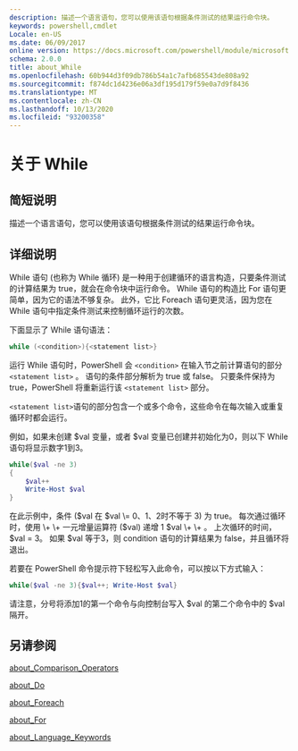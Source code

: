 ```yaml
---
description: 描述一个语言语句，您可以使用该语句根据条件测试的结果运行命令块。
keywords: powershell,cmdlet
Locale: en-US
ms.date: 06/09/2017
online version: https://docs.microsoft.com/powershell/module/microsoft.powershell.core/about/about_while?view=powershell-7.1&WT.mc_id=ps-gethelp
schema: 2.0.0
title: about_While
ms.openlocfilehash: 60b944d3f09db786b54a1c7afb685543de808a92
ms.sourcegitcommit: f874dc1d4236e06a3df195d179f59e0a7d9f8436
ms.translationtype: MT
ms.contentlocale: zh-CN
ms.lasthandoff: 10/13/2020
ms.locfileid: "93200358"
---
```

# <a name="about-while"></a>关于 While

## <a name="short-description"></a>简短说明
描述一个语言语句，您可以使用该语句根据条件测试的结果运行命令块。

## <a name="long-description"></a>详细说明

While 语句 (也称为 While 循环) 是一种用于创建循环的语言构造，只要条件测试的计算结果为 true，就会在命令块中运行命令。 While 语句的构造比 For 语句更简单，因为它的语法不够复杂。 此外，它比 Foreach 语句更灵活，因为您在 While 语句中指定条件测试来控制循环运行的次数。

下面显示了 While 语句语法：

```powershell
while (<condition>){<statement list>}
```

运行 While 语句时，PowerShell 会 `<condition>` 在输入节之前计算语句的部分 `<statement list>` 。 语句的条件部分解析为 true 或 false。 只要条件保持为 true，PowerShell 将重新运行该 `<statement list>` 部分。

`<statement list>`语句的部分包含一个或多个命令，这些命令在每次输入或重复循环时都会运行。

例如，如果未创建 $val 变量，或者 $val 变量已创建并初始化为0，则以下 While 语句将显示数字1到3。

```powershell
while($val -ne 3)
{
    $val++
    Write-Host $val
}
```

在此示例中，条件 ($val 在 $val \= 0、1、2时不等于 3) 为 true。 每次通过循环时，使用 \+ \+ 一元增量运算符 ($val) 递增 1 $val \+ \+ 。 上次循环的时间，$val \= 3。 如果 $val 等于3，则 condition 语句的计算结果为 false，并且循环将退出。

若要在 PowerShell 命令提示符下轻松写入此命令，可以按以下方式输入：

```powershell
while($val -ne 3){$val++; Write-Host $val}
```

请注意，分号将添加1的第一个命令与向控制台写入 $val 的第二个命令中的 $val 隔开。

## <a name="see-also"></a>另请参阅

[about_Comparison_Operators](about_Comparison_Operators.md)

[about_Do](about_Do.md)

[about_Foreach](about_Foreach.md)

[about_For](about_For.md)

[about_Language_Keywords](about_Language_Keywords.md)


